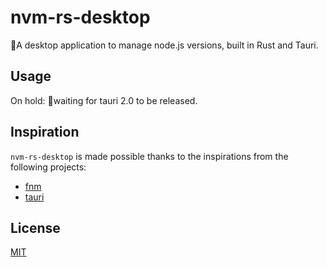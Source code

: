 # nvm-rs-desktop

🚀A desktop application to manage node.js versions, built in Rust and Tauri.

## Usage

On hold: 🚧waiting for tauri 2.0 to be released.

## Inspiration

`nvm-rs-desktop` is made possible thanks to the inspirations from the following projects:

- [fnm](https://github.com/Schniz/fnm)
- [tauri](https://github.com/tauri-apps/tauri)

## License

[MIT](LICENSE)
